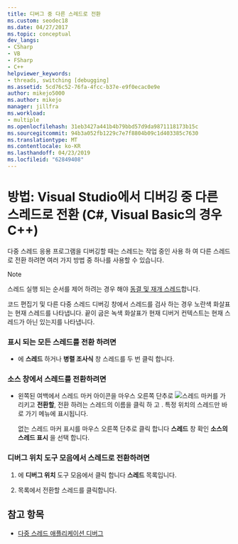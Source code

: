 ```yaml
---
title: 디버그 중 다른 스레드로 전환
ms.custom: seodec18
ms.date: 04/27/2017
ms.topic: conceptual
dev_langs:
- CSharp
- VB
- FSharp
- C++
helpviewer_keywords:
- threads, switching [debugging]
ms.assetid: 5cd76c52-76fa-4fcc-b37e-e9f0ecac0e9e
author: mikejo5000
ms.author: mikejo
manager: jillfra
ms.workload:
- multiple
ms.openlocfilehash: 31eb3427a441b4b79bbd57d9da9871118173b15c
ms.sourcegitcommit: 94b3a052fb1229c7e7f8804b09c1d403385c7630
ms.translationtype: MT
ms.contentlocale: ko-KR
ms.lasthandoff: 04/23/2019
ms.locfileid: "62849408"
---
```

# <a name="how-to-switch-to-another-thread-while-debugging-in-visual-studio-c-visual-basic-c"></a>방법: Visual Studio에서 디버깅 중 다른 스레드로 전환 (C#, Visual Basic의 경우 C++)
다중 스레드 응용 프로그램을 디버깅할 때는 스레드는 작업 중인 사용 하 여 다른 스레드로 전환 하려면 여러 가지 방법 중 하나를 사용할 수 있습니다.

> [!NOTE]
> 스레드 실행 되는 순서를 제어 하려는 경우 해야 [동결 및 재개 스레드](../debugger/get-started-debugging-multithreaded-apps.md)합니다.

코드 편집기 및 다른 다중 스레드 디버깅 창에서 스레드를 검사 하는 경우 노란색 화살표는 현재 스레드를 나타냅니다. 끝이 굽은 녹색 화살표가 현재 디버거 컨텍스트는 현재 스레드가 아닌 있는지를 나타냅니다.

### <a name="to-switch-to-any-thread-that-appears"></a>표시 되는 모든 스레드를 전환 하려면

- 에 **스레드** 하거나 **병렬 조사식** 창 스레드를 두 번 클릭 합니다.

### <a name="to-switch-to-a-thread-in-a-source-window"></a>소스 창에서 스레드를 전환하려면

- 왼쪽된 여백에서 스레드 마커 아이콘을 마우스 오른쪽 단추로 ![스레드 마커](../debugger/media/dbg-thread-marker.png "ThreadMarker")를 가리키고 **전환할**, 전환 하려는 스레드의 이름을 클릭 하 고 . 특정 위치의 스레드만 바로 가기 메뉴에 표시됩니다.

     없는 스레드 마커 표시를 마우스 오른쪽 단추로 클릭 합니다 **스레드** 창 확인 **소스의 스레드 표시** 을 선택 합니다.

### <a name="to-switch-to-a-thread-in-the-debug-location-toolbar"></a>디버그 위치 도구 모음에서 스레드로 전환하려면

1. 에 **디버그 위치** 도구 모음에서 클릭 합니다 **스레드** 목록입니다.

2. 목록에서 전환할 스레드를 클릭합니다.

## <a name="see-also"></a>참고 항목
- [다중 스레드 애플리케이션 디버그](../debugger/debug-multithreaded-applications-in-visual-studio.md)

